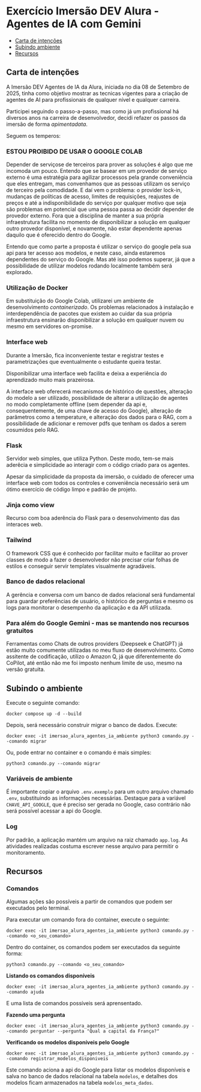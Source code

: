 # Exercício Imersão DEV Alura - Agentes de IA com Gemini

* [Carta de intenções](#carta-de-intenções)
* [Subindo ambiente](#subindo-o-ambiente)
* [Recursos](#recursos)

## Carta de intenções

A Imersão DEV Agentes de IA da Alura, iniciada no dia 08 de Setembro de 2025, tinha como objetivo mostrar as tecnicas vigentes para a criação de agentes de AI para profissionais de qualquer nível e qualquer carreira.

Participei seguindo o passo-a-passo, mas como já um profissional há diversos anos na carreira de desenvolvedor, decidi refazer os passos da imersão de forma *apimentadata*.

Seguem os temperos:

### ESTOU PROIBIDO DE USAR O GOOGLE COLAB

Depender de serviçose de terceiros para prover as soluções é algo que me incomoda um pouco. Entendo que se basear em um provedor de serviço externo é uma estratégia para agilizar processos pela grande conveniência que eles entregam, mas convenhamos que as pessoas utilizam os serviço de terceiro pela comodidade. E daí vem o problema: o provider lock-in, mudanças de políticas de acesso, limites de requisições, reajustes de preços e até a indisponibilidade do serviço por qualquer motivo que seja são problemas em potencial que uma pessoa passa ao decidir depender de provedor externo. Fora que a disciplina de manter a sua própria infraestrutura facilita no momento de disponibilizar a solução em qualquer outro provedor disponível, e novamente, não estar dependente apenas daquilo que é oferecido dentro do Google.

Entendo que como parte a proposta é utilizar o serviço do google pela sua api para ter acesso aos modelos, e neste caso, ainda estaremos dependentes do serviço do Google. Mas até isso podemos superar, já que a possibilidade de utilizar modelos rodando localmente também será explorado.

### Utilização de Docker

Em substituição do Google Colab, utilizarei um ambiente de desenvolvimento *containerizado*. Os problemas relacionados à instalação e interdependência de pacotes que existem ao cuidar da sua própria infraestrutura ensinarão disponibilizar a solução em qualquer nuvem ou mesmo em servidores on-promise.

### Interface web

Durante a Imersão, fica inconveniente testar e registrar testes e parametrizações que eventualmente o estudante queira testar.

Disponibilizar uma interface web facilita e deixa a experiência do aprendizado muito mais prazeirosa.

A interface web oferecerá mecanismos de histórico de questões, alteração do modelo a ser utilizado, possibilidade de alterar a utilização de agentes no modo completamente offline (sem depender da api e, consequentemente, de uma chave de acesso do Google), alteração de parâmetros como a temperature, e alteração dos dados para o RAG, com a possibilidade de adicionar e remover pdfs que tenham os dados a serem cosumidos pelo RAG.

### Flask

Servidor web simples, que utiliza Python. Deste modo, tem-se mais aderêcia e simplicidade ao interagir com o código criado para os agentes.

Apesar da simplicidade da proposta da imersão, o cuidado de oferecer uma interface web com todos os controles e conveniência necessário será um ótimo exercício de código limpo e padrão de projeto.

### Jinja como view

Recurso com boa aderência do Flask para o desenvolvimento das das interaces web.

### Tailwind

O framework CSS que é conhecido por facilitar muito e facilitar ao prover classes de modo a fazer o desenvolvedor não precisar criar folhas de estilos e conseguir servir templates visualmente agradáveis.

### Banco de dados relacional

A gerência e conversa com um banco de dados relacional será fundamental para guardar preferências de usuário, o histórico de perguntas e mesmo os logs para monitorar o desempenho da aplicação e da API utilizada.

### Para além do Google Gemini - mas se mantendo nos recursos gratuitos

Ferramentas como Chats de outros providers (Deepseek e ChatGPT) já estão muito comumente utilizadas no meu fluxo de desenvolvimento. Como assitente de codificação, utilizo o Amazon Q, já que diferentemente do CoPilot, até então não me foi imposto nenhum limite de uso, mesmo na versão gratuita.

## Subindo o ambiente

Execute o seguinte comando:
```
docker compose up -d --build
```

Depois, será necessário construir migrar o banco de dados. Execute:

```
docker exec -it imersao_alura_agentes_ia_ambiente python3 comando.py --comando migrar
```

Ou, pode entrar no container e o comando é mais simples:
```
python3 comando.py --comando migrar
```

### Variáveis de ambiente

É importante copiar o arquivo `.env.exemplo` para um outro arquivo chamado `.env`, substituindo as informações necessárias. Destaque para a variável `CHAVE_API_GOOGLE`, que é preciso ser gerada no Google, caso contrário não será possível acessar a api do Google.

### Log

Por padrão, a aplicação mantém um arquivo na raiz chamado `app.log`. As atividades realizadas costuma escrever nesse arquivo para permitir o monitoramento.

## Recursos

### Comandos

Algumas ações são possíveis a partir de comandos que podem ser executados pelo terminal.

Para executar um comando fora do container, execute o seguinte:

```
docker exec -it imersao_alura_agentes_ia_ambiente python3 comando.py --comando <o_seu_comando>
```

Dentro do container, os comandos podem ser executados da seguinte forma:
```
python3 comando.py --comando <o_seu_comando>
```

**Listando os comandos disponíveis**

```
docker exec -it imersao_alura_agentes_ia_ambiente python3 comando.py --comando ajuda
```

E uma lista de comandos possíveis será aprensentado.

**Fazendo uma pergunta**

```
docker exec -it imersao_alura_agentes_ia_ambiente python3 comando.py --comando perguntar --pergunta "Qual a capital da França?"
```

**Verificando os modelos disponíveis pelo Google**

```
docker exec -it imersao_alura_agentes_ia_ambiente python3 comando.py --comando registrar_modelos_disponiveis
```

Este comando aciona a api do Google para listar os modelos disponíveis e salva no banco de dados relacional na tabela `modelos`, e detalhes dos modelos ficam armazenados na tabela `modelos_meta_dados`.


